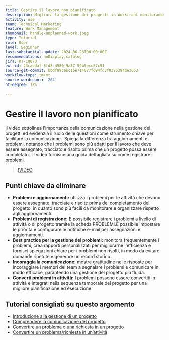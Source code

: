 ```yaml
---
title: Gestire il lavoro non pianificato
description: Migliora la gestione dei progetti in Workfront monitorando e risolvendo in modo efficace i problemi, utilizzando strumenti di registrazione, implementando best practice, promuovendo la comunicazione e convertendo facilmente i problemi in attività per un’esecuzione semplificata.
activity: use
team: Technical Marketing
feature: Work Management
thumbnail: handle-unplanned-work.jpeg
type: Tutorial
role: User
level: Beginner
last-substantial-update: 2024-06-26T00:00:00Z
recommendations: noDisplay,catalog
jira: KT-10070
exl-id: 43caddaf-5fd8-4580-9a37-59b5ecc57c91
source-git-commit: bbdf99c6bc1be714077fd94fc3f8325394de36b3
workflow-type: tm+mt
source-wordcount: '264'
ht-degree: 12%

---
```


# Gestire il lavoro non pianificato

Il video sottolinea l&#39;importanza della comunicazione nella gestione dei progetti ed evidenzia il ruolo delle questioni come strumento chiave per facilitare la comunicazione. &#x200B; Spiega la differenza tra aggiornamenti e problemi, notando che i problemi sono più adatti per il lavoro che deve essere assegnato, tracciato e risolto prima che un progetto possa essere completato. &#x200B; Il video fornisce una guida dettagliata su come registrare i problemi. &#x200B;


>[!VIDEO](https://video.tv.adobe.com/v/3419488/?quality=12&learn=on&enablevpops=1)

## Punti chiave da eliminare

* **Problemi e aggiornamenti:** utilizza i problemi per le attività che devono essere assegnate, tracciate e risolte prima del completamento del progetto, in quanto sono più facili da monitorare e organizzare rispetto agli aggiornamenti. &#x200B;
* **Problemi di registrazione:** È possibile registrare i problemi a livello di attività o di progetto tramite la scheda PROBLEMI. &#x200B; È possibile impostare le priorità e configurare le notifiche e-mail per assegnazioni e aggiornamenti.
* **Best practice per la gestione dei problemi:** monitora frequentemente i problemi, crea rapporti personalizzati per migliorarne l&#39;efficienza e fornisci spiegazioni chiare per i problemi non risolti, in modo da evitare domande ripetute e generare un record storico. &#x200B;
* **Incoraggia la comunicazione:** mostra gratitudine nelle risposte per incoraggiare i membri del team a segnalare i problemi e comunicare in modo efficace, garantendo una gestione del progetto più fluida. &#x200B;
* **Converti problemi in attività:** I problemi possono essere convertiti in attività e integrati nella sequenza temporale del progetto per una migliore pianificazione ed esecuzione. &#x200B;


## Tutorial consigliati su questo argomento

* [Introduzione alla gestione di un progetto](/help/manage-work/projects/getting-started-manage-a-project.md)
* [Comprendere la comunicazione del progetto](/help/manage-work/projects/understand-project-communication.md)
* [Convertire un problema o una richiesta in un progetto](/help/manage-work/issues-requests/create-a-project-from-a-request.md)
* [Convertire un problema/richiesta in un’attività](/help/manage-work/issues-requests/convert-issues-to-other-work-items.md)
